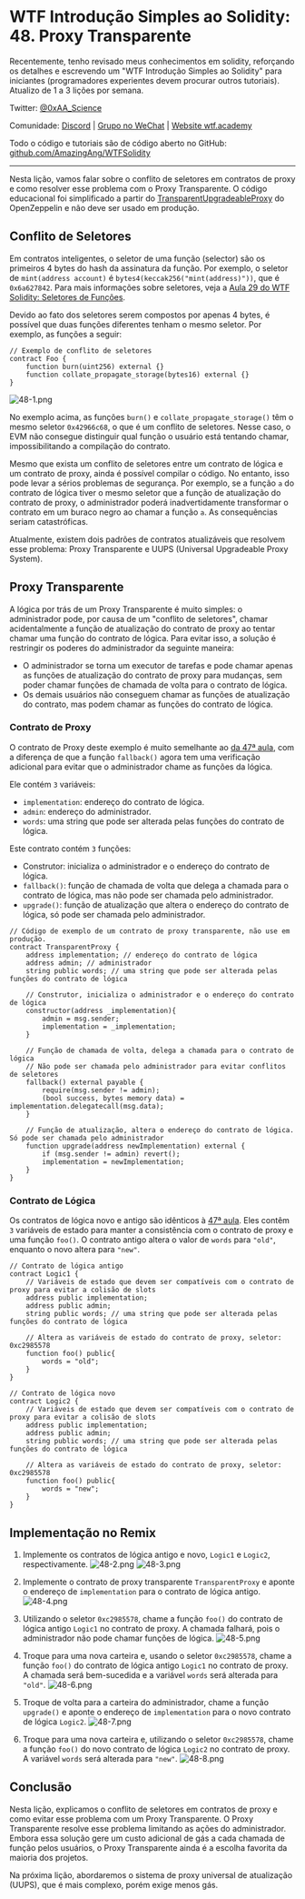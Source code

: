 # WTF Introdução Simples ao Solidity: 48. Proxy Transparente

Recentemente, tenho revisado meus conhecimentos em solidity, reforçando os detalhes e escrevendo um "WTF Introdução Simples ao Solidity" para iniciantes (programadores experientes devem procurar outros tutoriais). Atualizo de 1 a 3 lições por semana.

Twitter: [@0xAA_Science](https://twitter.com/0xAA_Science)

Comunidade: [Discord](https://discord.gg/5akcruXrsk) | [Grupo no WeChat](https://docs.google.com/forms/d/e/1FAIpQLSe4KGT8Sh6sJ7hedQRuIYirOoZK_85miz3dw7vA1-YjodgJ-A/viewform?usp=sf_link) | [Website wtf.academy](https://wtf.academy)

Todo o código e tutoriais são de código aberto no GitHub: [github.com/AmazingAng/WTFSolidity](https://github.com/AmazingAng/WTF-Solidity)

---

Nesta lição, vamos falar sobre o conflito de seletores em contratos de proxy e como resolver esse problema com o Proxy Transparente. O código educacional foi simplificado a partir do [TransparentUpgradeableProxy](https://github.com/OpenZeppelin/openzeppelin-contracts/blob/master/contracts/proxy/transparent/TransparentUpgradeableProxy.sol) do OpenZeppelin e não deve ser usado em produção.

## Conflito de Seletores

Em contratos inteligentes, o seletor de uma função (selector) são os primeiros 4 bytes do hash da assinatura da função. Por exemplo, o seletor de `mint(address account)` é `bytes4(keccak256("mint(address)"))`, que é `0x6a627842`. Para mais informações sobre seletores, veja a [Aula 29 do WTF Solidity: Seletores de Funções](../29_Selector/readme_pt-br.md).

Devido ao fato dos seletores serem compostos por apenas 4 bytes, é possível que duas funções diferentes tenham o mesmo seletor. Por exemplo, as funções a seguir:

```solidity
// Exemplo de conflito de seletores
contract Foo {
    function burn(uint256) external {}
    function collate_propagate_storage(bytes16) external {}
}
```

![48-1.png](./img/48-1.png)

No exemplo acima, as funções `burn()` e `collate_propagate_storage()` têm o mesmo seletor `0x42966c68`, o que é um conflito de seletores. Nesse caso, o EVM não consegue distinguir qual função o usuário está tentando chamar, impossibilitando a compilação do contrato.

Mesmo que exista um conflito de seletores entre um contrato de lógica e um contrato de proxy, ainda é possível compilar o código. No entanto, isso pode levar a sérios problemas de segurança. Por exemplo, se a função `a` do contrato de lógica tiver o mesmo seletor que a função de atualização do contrato de proxy, o administrador poderá inadvertidamente transformar o contrato em um buraco negro ao chamar a função `a`. As consequências seriam catastróficas.

Atualmente, existem dois padrões de contratos atualizáveis que resolvem esse problema: Proxy Transparente e UUPS (Universal Upgradeable Proxy System).

## Proxy Transparente

A lógica por trás de um Proxy Transparente é muito simples: o administrador pode, por causa de um "conflito de seletores", chamar acidentalmente a função de atualização do contrato de proxy ao tentar chamar uma função do contrato de lógica. Para evitar isso, a solução é restringir os poderes do administrador da seguinte maneira:

- O administrador se torna um executor de tarefas e pode chamar apenas as funções de atualização do contrato de proxy para mudanças, sem poder chamar funções de chamada de volta para o contrato de lógica.
- Os demais usuários não conseguem chamar as funções de atualização do contrato, mas podem chamar as funções do contrato de lógica.

### Contrato de Proxy

O contrato de Proxy deste exemplo é muito semelhante ao [da 47ª aula](../47_Upgrade/readme_pt-br.md), com a diferença de que a função `fallback()` agora tem uma verificação adicional para evitar que o administrador chame as funções da lógica.

Ele contém `3` variáveis:
- `implementation`: endereço do contrato de lógica.
- `admin`: endereço do administrador.
- `words`: uma string que pode ser alterada pelas funções do contrato de lógica.

Este contrato contém `3` funções:

- Construtor: inicializa o administrador e o endereço do contrato de lógica.
- `fallback()`: função de chamada de volta que delega a chamada para o contrato de lógica, mas não pode ser chamada pelo administrador.
- `upgrade()`: função de atualização que altera o endereço do contrato de lógica, só pode ser chamada pelo administrador.

```solidity
// Código de exemplo de um contrato de proxy transparente, não use em produção.
contract TransparentProxy {
    address implementation; // endereço do contrato de lógica
    address admin; // administrador
    string public words; // uma string que pode ser alterada pelas funções do contrato de lógica

    // Construtor, inicializa o administrador e o endereço do contrato de lógica
    constructor(address _implementation){
        admin = msg.sender;
        implementation = _implementation;
    }

    // Função de chamada de volta, delega a chamada para o contrato de lógica
    // Não pode ser chamada pelo administrador para evitar conflitos de seletores
    fallback() external payable {
        require(msg.sender != admin);
        (bool success, bytes memory data) = implementation.delegatecall(msg.data);
    }

    // Função de atualização, altera o endereço do contrato de lógica. Só pode ser chamada pelo administrador
    function upgrade(address newImplementation) external {
        if (msg.sender != admin) revert();
        implementation = newImplementation;
    }
}
```

### Contrato de Lógica

Os contratos de lógica novo e antigo são idênticos à [47ª aula](../47_Upgrade/readme_pt-br.md). Eles contêm `3` variáveis de estado para manter a consistência com o contrato de proxy e uma função `foo()`. O contrato antigo altera o valor de `words` para `"old"`, enquanto o novo altera para `"new"`.

```solidity
// Contrato de lógica antigo
contract Logic1 {
    // Variáveis de estado que devem ser compatíveis com o contrato de proxy para evitar a colisão de slots
    address public implementation; 
    address public admin; 
    string public words; // uma string que pode ser alterada pelas funções do contrato de lógica

    // Altera as variáveis de estado do contrato de proxy, seletor: 0xc2985578
    function foo() public{
        words = "old";
    }
}

// Contrato de lógica novo
contract Logic2 {
    // Variáveis de estado que devem ser compatíveis com o contrato de proxy para evitar a colisão de slots
    address public implementation; 
    address public admin; 
    string public words; // uma string que pode ser alterada pelas funções do contrato de lógica

    // Altera as variáveis de estado do contrato de proxy, seletor: 0xc2985578
    function foo() public{
        words = "new";
    }
}
```

## Implementação no Remix

1. Implemente os contratos de lógica antigo e novo, `Logic1` e `Logic2`, respectivamente.
![48-2.png](./img/48-2.png)
![48-3.png](./img/48-3.png)

2. Implemente o contrato de proxy transparente `TransparentProxy` e aponte o endereço de `implementation` para o contrato de lógica antigo.
![48-4.png](./img/48-4.png)

3. Utilizando o seletor `0xc2985578`, chame a função `foo()` do contrato de lógica antigo `Logic1` no contrato de proxy. A chamada falhará, pois o administrador não pode chamar funções de lógica.
![48-5.png](./img/48-5.png)

4. Troque para uma nova carteira e, usando o seletor `0xc2985578`, chame a função `foo()` do contrato de lógica antigo `Logic1` no contrato de proxy. A chamada será bem-sucedida e a variável `words` será alterada para `"old"`.
![48-6.png](./img/48-6.png)

5. Troque de volta para a carteira do administrador, chame a função `upgrade()` e aponte o endereço de `implementation` para o novo contrato de lógica `Logic2`.
![48-7.png](./img/48-7.png)

6. Troque para uma nova carteira e, utilizando o seletor `0xc2985578`, chame a função `foo()` do novo contrato de lógica `Logic2` no contrato de proxy. A variável `words` será alterada para `"new"`.
![48-8.png](./img/48-8.png)

## Conclusão

Nesta lição, explicamos o conflito de seletores em contratos de proxy e como evitar esse problema com um Proxy Transparente. O Proxy Transparente resolve esse problema limitando as ações do administrador. Embora essa solução gere um custo adicional de gás a cada chamada de função pelos usuários, o Proxy Transparente ainda é a escolha favorita da maioria dos projetos.

Na próxima lição, abordaremos o sistema de proxy universal de atualização (UUPS), que é mais complexo, porém exige menos gás.

<!-- This file was translated using AI by repo_ai_translate. For more information, visit https://github.com/marcelojsilva/repo_ai_translate -->